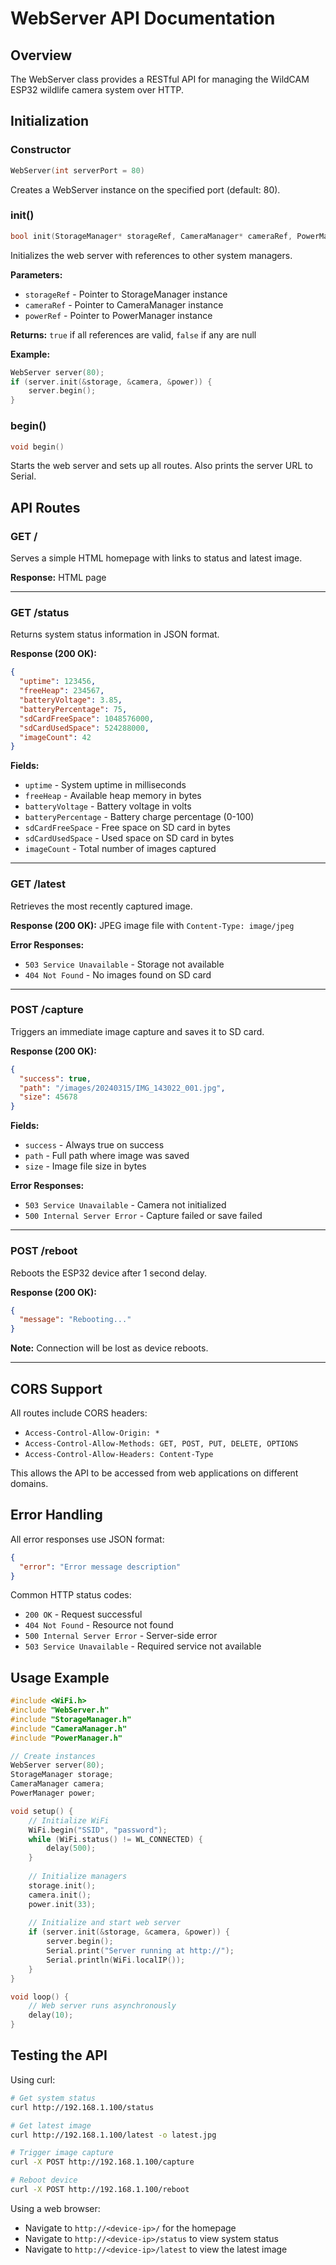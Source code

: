 # WebServer API Documentation

## Overview
The WebServer class provides a RESTful API for managing the WildCAM ESP32 wildlife camera system over HTTP.

## Initialization

### Constructor
```cpp
WebServer(int serverPort = 80)
```
Creates a WebServer instance on the specified port (default: 80).

### init()
```cpp
bool init(StorageManager* storageRef, CameraManager* cameraRef, PowerManager* powerRef)
```
Initializes the web server with references to other system managers.

**Parameters:**
- `storageRef` - Pointer to StorageManager instance
- `cameraRef` - Pointer to CameraManager instance  
- `powerRef` - Pointer to PowerManager instance

**Returns:** `true` if all references are valid, `false` if any are null

**Example:**
```cpp
WebServer server(80);
if (server.init(&storage, &camera, &power)) {
    server.begin();
}
```

### begin()
```cpp
void begin()
```
Starts the web server and sets up all routes. Also prints the server URL to Serial.

## API Routes

### GET /
Serves a simple HTML homepage with links to status and latest image.

**Response:** HTML page

---

### GET /status
Returns system status information in JSON format.

**Response (200 OK):**
```json
{
  "uptime": 123456,
  "freeHeap": 234567,
  "batteryVoltage": 3.85,
  "batteryPercentage": 75,
  "sdCardFreeSpace": 1048576000,
  "sdCardUsedSpace": 524288000,
  "imageCount": 42
}
```

**Fields:**
- `uptime` - System uptime in milliseconds
- `freeHeap` - Available heap memory in bytes
- `batteryVoltage` - Battery voltage in volts
- `batteryPercentage` - Battery charge percentage (0-100)
- `sdCardFreeSpace` - Free space on SD card in bytes
- `sdCardUsedSpace` - Used space on SD card in bytes
- `imageCount` - Total number of images captured

---

### GET /latest
Retrieves the most recently captured image.

**Response (200 OK):** JPEG image file with `Content-Type: image/jpeg`

**Error Responses:**
- `503 Service Unavailable` - Storage not available
- `404 Not Found` - No images found on SD card

---

### POST /capture
Triggers an immediate image capture and saves it to SD card.

**Response (200 OK):**
```json
{
  "success": true,
  "path": "/images/20240315/IMG_143022_001.jpg",
  "size": 45678
}
```

**Fields:**
- `success` - Always true on success
- `path` - Full path where image was saved
- `size` - Image file size in bytes

**Error Responses:**
- `503 Service Unavailable` - Camera not initialized
- `500 Internal Server Error` - Capture failed or save failed

---

### POST /reboot
Reboots the ESP32 device after 1 second delay.

**Response (200 OK):**
```json
{
  "message": "Rebooting..."
}
```

**Note:** Connection will be lost as device reboots.

---

## CORS Support

All routes include CORS headers:
- `Access-Control-Allow-Origin: *`
- `Access-Control-Allow-Methods: GET, POST, PUT, DELETE, OPTIONS`
- `Access-Control-Allow-Headers: Content-Type`

This allows the API to be accessed from web applications on different domains.

## Error Handling

All error responses use JSON format:
```json
{
  "error": "Error message description"
}
```

Common HTTP status codes:
- `200 OK` - Request successful
- `404 Not Found` - Resource not found
- `500 Internal Server Error` - Server-side error
- `503 Service Unavailable` - Required service not available

## Usage Example

```cpp
#include <WiFi.h>
#include "WebServer.h"
#include "StorageManager.h"
#include "CameraManager.h"
#include "PowerManager.h"

// Create instances
WebServer server(80);
StorageManager storage;
CameraManager camera;
PowerManager power;

void setup() {
    // Initialize WiFi
    WiFi.begin("SSID", "password");
    while (WiFi.status() != WL_CONNECTED) {
        delay(500);
    }
    
    // Initialize managers
    storage.init();
    camera.init();
    power.init(33);
    
    // Initialize and start web server
    if (server.init(&storage, &camera, &power)) {
        server.begin();
        Serial.print("Server running at http://");
        Serial.println(WiFi.localIP());
    }
}

void loop() {
    // Web server runs asynchronously
    delay(10);
}
```

## Testing the API

Using curl:
```bash
# Get system status
curl http://192.168.1.100/status

# Get latest image
curl http://192.168.1.100/latest -o latest.jpg

# Trigger image capture
curl -X POST http://192.168.1.100/capture

# Reboot device
curl -X POST http://192.168.1.100/reboot
```

Using a web browser:
- Navigate to `http://<device-ip>/` for the homepage
- Navigate to `http://<device-ip>/status` to view system status
- Navigate to `http://<device-ip>/latest` to view the latest image
